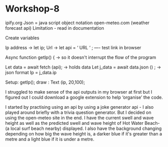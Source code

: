 # Workshop-8

ipify.org 
Json = java script object notation
open-meteo.com (weather forecast api)
Limitation - read in documentation

Create variables 

Ip address → let ip;
Url → let api = ‘  URL ‘ ;   —- test link in browser 

Async function getIp() {     → so it doesn't interrupt the flow of the program

Let data = await fetch (api); → holds data
Let j_data = await data.json () ;  → json format
Ip = j_data.ip 


Setup:
getIp();
draw :
Text (ip, 20,100);

I struggled to make sense of the api outputs in my browser at first but I figured out I could download a google extension to help ‘organise’ the code.

I started by practising using an api by using a joke generator api - I also played around briefly with a trivia question generator. But I decided on using the open-meteo site in the end. I have the current swell and wave height as well as the predicted swell and wave height of Hot Water Beach- (a local surf beach nearby) displayed. I also have the background changing depending on how big the wave height is, a darker blue if it's greater than a metre and a light blue if it is under a metre.
